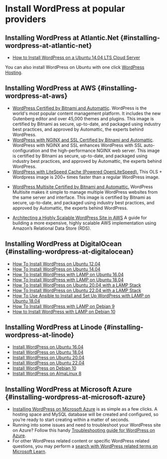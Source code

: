 # Install WordPress at popular providers

## Installing WordPress at Atlantic.Net {#installing-wordpress-at-atlantic-net}

* [ How to Install WordPress on a Ubuntu 14.04 LTS Cloud Server ](https://www.atlantic.net/community/howto/install-wordpress-ubuntu-14/)

You can also install WordPress on Ubuntu with one click [WordPress Hosting](https://www.atlantic.net/vps-hosting/wordpress-vps-hosting/).

## Installing WordPress at AWS {#installing-wordpress-at-aws}

* [WordPress Certified by Bitnami and Automattic](https://aws.amazon.com/marketplace/pp/prodview-bzstv3wbn5wkq). WordPress is the world's most popular content management platform. It includes the new Gutenberg editor and over 45,000 themes and plugins. This image is certified by Bitnami as secure, up-to-date, and packaged using industry best practices, and approved by Automattic, the experts behind WordPress.
* [WordPress with NGINX and SSL Certified by Bitnami and Automattic](https://aws.amazon.com/marketplace/pp/prodview-s6cuqgfczpuwm). WordPress with NGINX and SSL enhances WordPress with SSL auto-configuration and the high-performance NGINX web server. This image is certified by Bitnami as secure, up-to-date, and packaged using industry best practices, and approved by Automattic, the experts behind WordPress.
* [WordPress with LiteSpeed Cache (Powered OpenLiteSpeed).](https://aws.amazon.com/marketplace/pp/prodview-w7ee7rs5uhlem) This OLS + Wordpress image is 200+ times faster than a regular WordPress image.
- [WordPress Multisite Certified by Bitnami and Automattic.](https://aws.amazon.com/marketplace/pp/prodview-rcmdzzu2x3ntm) WordPress Multisite makes it simple to manage multiple WordPress websites from the same server and interface. This image is certified by Bitnami as secure, up-to-date, and packaged using industry best practices, and approved by Automattic, the experts behind WordPress.
* [Architecting a Highly Scalable WordPress Site in AWS](https://www.slideshare.net/harishganesan/scaling-wordpress-in-aws-amazon-ec2) A guide for building a more expensive, highly scalable AWS implementation using Amazon’s Relational Data Store (RDS).

## Installing WordPress at DigitalOcean {#installing-wordpress-at-digitalocean}

* [How To Install WordPress on Ubuntu 12.04](https://www.digitalocean.com/community/tutorials/how-to-install-wordpress-on-ubuntu-12-04)
* [How To Install WordPress on Ubuntu 14.04](https://www.digitalocean.com/community/tutorials/how-to-install-wordpress-on-ubuntu-14-04)
* [How To Install WordPress with LAMP on Ubuntu 16.04](https://www.digitalocean.com/community/tutorials/how-to-install-wordpress-with-lamp-on-ubuntu-16-04)
* [How To Install WordPress with LAMP on Ubuntu 18.04](https://www.digitalocean.com/community/tutorials/how-to-install-wordpress-with-lamp-on-ubuntu-18-04)
* [How To Install WordPress on Ubuntu 20.04 with a LAMP Stack](https://www.digitalocean.com/community/tutorials/how-to-install-wordpress-on-ubuntu-20-04-with-a-lamp-stack)
* [How To Install WordPress on Ubuntu 22.04 with a LAMP Stack](https://www.digitalocean.com/community/tutorials/how-to-install-wordpress-on-ubuntu-22-04-with-a-lamp-stack)
* [How To Use Ansible to Install and Set Up WordPress with LAMP on Ubuntu 18.04](https://www.digitalocean.com/community/tutorials/how-to-use-ansible-to-install-and-set-up-wordpress-with-lamp-on-ubuntu-18-04)
* [How To Install WordPress with LAMP on Debian 9](https://www.digitalocean.com/community/tutorials/how-to-install-wordpress-with-lamp-on-debian-9)
* [How to Install WordPress with LAMP on Debian 10](https://www.digitalocean.com/community/tutorials/how-to-install-wordpress-with-lamp-on-debian-10)

## Installing WordPress at Linode {#installing-wordpress-at-linode}

* [Install WordPress on Ubuntu 16.04](https://www.linode.com/docs/guides/install-wordpress-on-ubuntu-16-04/)
* [Install WordPress on Ubuntu 18.04](https://www.linode.com/docs/guides/install-wordpress-ubuntu-18-04/)
* [Install WordPress on Ubuntu 20.04](https://www.linode.com/docs/guides/how-to-install-wordpress-ubuntu-2004/)
* [Install WordPress on Ubuntu 22.04](https://www.linode.com/docs/guides/how-to-install-wordpress-ubuntu-22-04/)
* [Install WordPress on Debian 10](https://www.linode.com/docs/guides/how-to-install-wordpress-debian-10/)
* [Install WordPress on AlmaLinux 8](https://www.linode.com/docs/guides/how-to-install-wordpress-almalinux-8/)

## Installing WordPress at Microsoft Azure {#installing-wordpress-at-microsoft-azure}

* [Installing WordPress on Microsoft Azure](https://learn.microsoft.com/azure/app-service/quickstart-wordpress) is as simple as a few clicks. A hosting space and MySQL database will be created and configured, so you’re ready to start creating within a matter of seconds.
* Running into some issues and need to troubleshoot your WordPress site on Azure? Follow this handy [Troubleshooting guide for WordPress on Azure](https://learn.microsoft.com/troubleshoot/azure/app-service/web-apps-open-source-technologies-faqs).
* For other WordPress related content or specific WordPress related questions, you may perform a [search with WordPress related terms on Microsoft Learn](https://learn.microsoft.com/en-us/search/?terms=wordpress).

